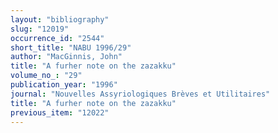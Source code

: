 ```yaml
---
layout: "bibliography"
slug: "12019"
occurrence_id: "2544"
short_title: "NABU 1996/29"
author: "MacGinnis, John"
title: "A furher note on the zazakku"
volume_no_: "29"
publication_year: "1996"
journal: "Nouvelles Assyriologiques Brèves et Utilitaires"
title: "A furher note on the zazakku"
previous_item: "12022"
---
```

